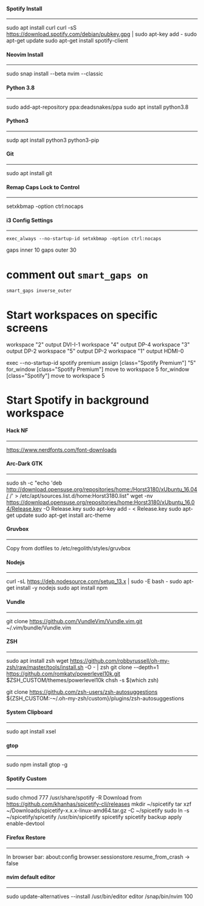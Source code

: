 #### Spotify Install

--------------------

sudo apt install curl
curl -sS https://download.spotify.com/debian/pubkey.gpg | sudo apt-key add - 
sudo apt-get update
sudo apt-get install spotify-client

#### Neovim Install

-------------------

sudo snap install --beta nvim --classic


#### Python 3.8

---------------

sudo add-apt-repository ppa:deadsnakes/ppa
sudo apt install python3.8


#### Python3

------------

sudp apt install python3 python3-pip


#### Git

--------

sudo apt install git


#### Remap Caps Lock to Control

-------------------------------

setxkbmap -option ctrl:nocaps


#### i3 Config Settings

-----------------------

`exec_always --no-startup-id setxkbmap -option ctrl:nocaps`

gaps inner 10
gaps outer 30
# comment out `smart_gaps on`
`smart_gaps inverse_outer`


# Start workspaces on specific screens

workspace "2" output DVI-I-1
workspace "4" output DP-4
workspace "3" output DP-2
workspace "5" output DP-2
workspace "1" output HDMI-0

exec --no-startup-id spotify premium
assign [class="Spotify Premium"] "5"
for_window [class="Spotify Premium"] move to workspace 5
for_window [class="Spotify"] move to workspace 5
# Start Spotify in background workspace



#### Hack NF

------------

https://www.nerdfonts.com/font-downloads


#### Arc-Dark GTK

-----------------

sudo sh -c "echo 'deb http://download.opensuse.org/repositories/home:/Horst3180/xUbuntu_16.04/ /' > /etc/apt/sources.list.d/home:Horst3180.list"
wget -nv https://download.opensuse.org/repositories/home:Horst3180/xUbuntu_16.04/Release.key -O Release.key
sudo apt-key add - < Release.key
sudo apt-get update
sudo apt-get install arc-theme


#### Gruvbox

------------

Copy from dotfiles to /etc/regolith/styles/gruvbox



#### Nodejs

-----------

curl -sL https://deb.nodesource.com/setup_13.x | sudo -E bash -
sudo apt-get install -y nodejs
sudo apt install npm

#### Vundle

-----------

git clone https://github.com/VundleVim/Vundle.vim.git ~/.vim/bundle/Vundle.vim



#### ZSH

--------

sudo apt install zsh
wget https://github.com/robbyrussell/oh-my-zsh/raw/master/tools/install.sh -O - | zsh
git clone --depth=1 https://github.com/romkatv/powerlevel10k.git $ZSH_CUSTOM/themes/powerlevel10k
chsh -s $(which zsh)

git clone https://github.com/zsh-users/zsh-autosuggestions ${ZSH_CUSTOM:-~/.oh-my-zsh/custom}/plugins/zsh-autosuggestions

#### System Clipboard

---------------------

sudo apt install xsel

#### gtop

---------

sudo npm install gtop -g

#### Spotify Custom

-------------------

sudo chmod 777 /usr/share/spotify -R
Download from https://github.com/khanhas/spicetify-cli/releases
mkdir ~/spicetify
tar xzf ~/Downloads/spicetify-x.x.x-linux-amd64.tar.gz -C ~/spicetify
sudo ln -s ~/spicetify/spicetify /usr/bin/spicetify
spicetify
spicetify backup apply enable-devtool


#### Firefox Restore

--------------------

In browser bar:
about:config
browser.sessionstore.resume_from_crash -> false


#### nvim default editor

------------------------

sudo update-alternatives --install /usr/bin/editor editor /snap/bin/nvim 100
